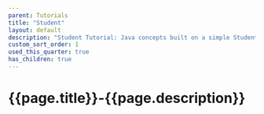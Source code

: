 ```yaml
---
parent: Tutorials
title: "Student"
layout: default
description: "Student Tutorial: Java concepts built on a simple Student class"
custom_sort_order: 1
used_this_quarter: true
has_children: true
---
```


# {{page.title}}-{{page.description}}


